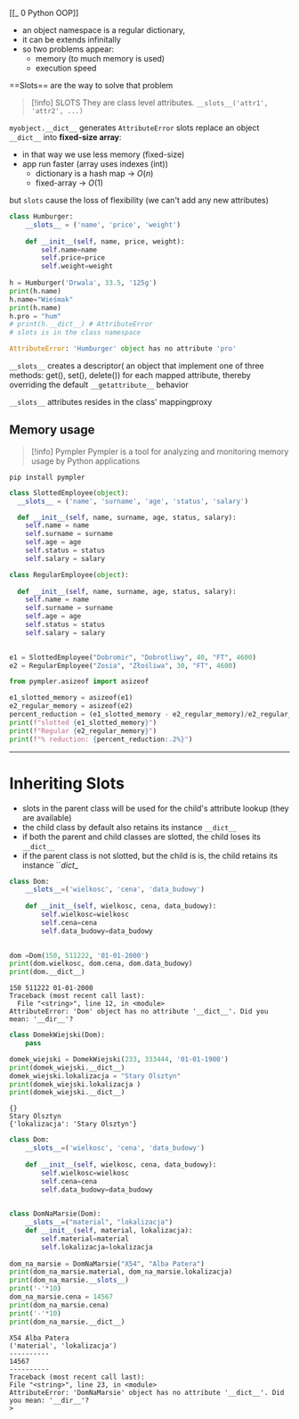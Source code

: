 [[_ 0 Python OOP]]

- an object namespace is a regular dictionary,
- it can be extends infinitally
- so two problems appear:
	- memory (to much memory is used)
	- execution speed

==Slots== are the way to solve that problem

>[!info] SLOTS
>They are class level attributes.
>`__slots__('attr1', 'attr2', ...)`

`myobject.__dict__` generates `AttributeError` 
slots replace an object `__dict__` into **fixed-size array**:
- in that way we use less memory (fixed-size)
- app run faster (array uses indexes (int))
	- dictionary is a hash map -> $O(n)$
	- fixed-array -> $O(1)$

but `slots` cause the loss of flexibility (we can't add any new attributes)
```python
class Humburger:
    __slots__ = ('name', 'price', 'weight')
    
    def __init__(self, name, price, weight):
        self.name=name
        self.price=price
        self.weight=weight
        
h = Humburger('Drwala', 33.5, '125g')
print(h.name)
h.name="Wieśmak"
print(h.name)
h.pro = "hum"
# print(h.__dict__) # AttributeError
# slots is in the class namespace

AttributeError: 'Humburger' object has no attribute 'pro'
```

`__slots__` creates a descriptor( an object that implement one of three methods: get(), set(), delete()) for each mapped attribute, thereby overriding the default `__getattribute__` behavior

`__slots__` attributes resides in the class' mappingproxy


## Memory usage
>[!info] Pympler
> Pympler is a tool for analyzing and monitoring memory usage by Python applications

`pip install pympler`

```python
class SlottedEmployee(object):
  __slots__ = ('name', 'surname', 'age', 'status', 'salary')

  def __init__(self, name, surname, age, status, salary):
    self.name = name
    self.surname = surname
    self.age = age
    self.status = status
    self.salary = salary

class RegularEmployee(object):
  
  def __init__(self, name, surname, age, status, salary):
    self.name = name
    self.surname = surname
    self.age = age
    self.status = status
    self.salary = salary

    
e1 = SlottedEmployee("Dobromir", "Dobrotliwy", 40, "FT", 4600)
e2 = RegularEmployee("Zosia", "Złośliwa", 30, "FT", 4600)

from pympler.asizeof import asizeof

e1_slotted_memory = asizeof(e1)
e2_regular_memory = asizeof(e2)
percent_reduction = (e1_slotted_memory - e2_regular_memory)/e2_regular_memory
print(f"slotted {e1_slotted_memory}")
print(f"Regular {e2_regular_memory}")
print(f"% reduction: {percent_reduction:.2%}")


```


---------
# Inheriting Slots

- slots in the parent class will be used for the child's attribute lookup (they are available)
- the child class by default also retains its instance `__dict__`
- if both the parent and child classes are slotted, the child loses its `__dict__`
- if the parent class is not slotted, but the child is is, the child retains its instance ``_dict__

```python
class Dom:
    __slots__=('wielkosc', 'cena', 'data_budowy')
    
    def __init__(self, wielkosc, cena, data_budowy):
        self.wielkosc=wielkosc
        self.cena=cena
        self.data_budowy=data_budowy
        

dom =Dom(150, 511222, '01-01-2000')
print(dom.wielkosc, dom.cena, dom.data_budowy)
print(dom.__dict__)
```

```
150 511222 01-01-2000
Traceback (most recent call last):
  File "<string>", line 12, in <module>
AttributeError: 'Dom' object has no attribute '__dict__'. Did you mean: '__dir__'?
```

```python
class DomekWiejski(Dom):
    pass

domek_wiejski = DomekWiejski(233, 333444, '01-01-1900')
print(domek_wiejski.__dict__)
domek_wiejski.lokalizacja = "Stary Olsztyn"
print(domek_wiejski.lokalizacja )
print(domek_wiejski.__dict__)
```

```
{}
Stary Olsztyn
{'lokalizacja': 'Stary Olsztyn'}
```

```python
class Dom:
    __slots__=('wielkosc', 'cena', 'data_budowy')
    
    def __init__(self, wielkosc, cena, data_budowy):
        self.wielkosc=wielkosc
        self.cena=cena
        self.data_budowy=data_budowy
        

class DomNaMarsie(Dom):
    __slots__=("material", "lokalizacja")
    def __init__(self, material, lokalizacja):
        self.material=material
        self.lokalizacja=lokalizacja
        
dom_na_marsie = DomNaMarsie("X54", "Alba Patera")
print(dom_na_marsie.material, dom_na_marsie.lokalizacja)
print(dom_na_marsie.__slots__)
print('-'*10)
dom_na_marsie.cena = 14567
print(dom_na_marsie.cena)
print('-'*10)
print(dom_na_marsie.__dict__)
```

```
X54 Alba Patera
('material', 'lokalizacja')
----------
14567
----------
Traceback (most recent call last):
File "<string>", line 23, in <module>
AttributeError: 'DomNaMarsie' object has no attribute '__dict__'. Did you mean: '__dir__'?
>  
```

















